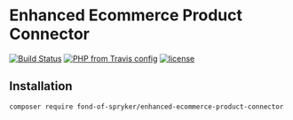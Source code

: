 # Enhanced Ecommerce Product Connector
[![Build Status](https://travis-ci.org/fond-of/spryker-google-tag-manager-core.svg?branch=master)](https://travis-ci.org/fond-of/enhanced-ecommerce-product-connector)
[![PHP from Travis config](https://img.shields.io/travis/php-v/symfony/symfony.svg)](https://php.net/)
[![license](https://img.shields.io/github/license/mashape/apistatus.svg)](https://packagist.org/packages/fond-of-spryker/enhanced-ecommerce-product-connector)

## Installation

```
composer require fond-of-spryker/enhanced-ecommerce-product-connector
```
